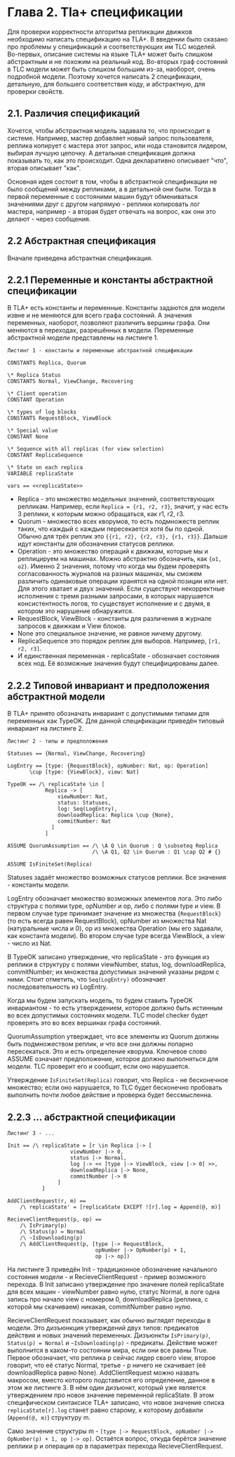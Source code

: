 # Глава 2. Tla+ cпецификации

Для проверки корректности алгоритма репликации движков необходимо написать спецификацию на TLA+. В введении было сказано про проблемы у спецификаций и соответствующих им TLC моделей. Во-первых, описание системы на языке TLA+ может быть слишком абстрактным и не похожим на реальный код. Во-вторых граф состояний в TLC модели может быть слишком большим из-за, наоборот, очень подробной модели. Поэтому хочется написать 2 спецификации, детальную, для большего соответствия коду, и абстрактную, для проверки свойств.

## 2.1. Различия спецификаций

Хочется, чтобы абстрактная модель задавала то, что происходит в системе. Например, мастер добавляет новый запрос пользователя, реплика копирует с мастера этот запрос, или нода становится лидером, выбирая лучшую цепочку. А детальная спецификация должна показывать то, как это происходит. Одна декларативно описывает "что", вторая описывает "как".

Основная идея состоит в том, чтобы в абстрактной спецификации не было сообщений между репликами, а в детальной они были. Тогда в первой переменные с состояними машин будут обмениваться значениями друг с другом напрямую - реплики копировать лог мастера, например - а вторая будет отвечать на вопрос, как они это делают - через сообщения.

## 2.2 Абстрактная спецификация

Вначале приведена абстрактная спецификация.

## 2.2.1 Переменные и константы абстрактной спецификации

В TLA+ есть константы и переменные. Константы задаются для модели извне и не меняются для всего графа состояний. А значения переменных, наоборот, позволяют различить вершины графа. Они меняются в переходах, разрешённых в модели. Переменные абстрактной модели представлены на листинге 1.

```
Листинг 1 - константы и переменные абстрактной спецификации

CONSTANTS Replica, Quorum

\* Replica Status
CONSTANTS Normal, ViewChange, Recovering

\* Client operation
CONSTANT Operation

\* types of log blocks
CONSTANTS RequestBlock, ViewBlock

\* Special value
CONSTANT None

\* Sequence with all replicas (for view selection)
CONSTANT ReplicaSequence

\* State on each replica
VARIABLE replicaState

vars == <<replicaState>>
```

* Replica - это множество модельных значений, соответствующих репликам. Например, если `Replica = {r1, r2, r3}`, значит, у нас есть 3 реплики, к которым можно обращаться, как r1, r2, r3.
* Quorum - множество всех кворумов, то есть подмножеств реплик таких, что каждый с каждым пересекается хотя бы по одной. Обычно для трёх реплик это `{{r1, r2}, {r2, r3}, {r1, r3}}`.
Дальше идут константы для обозначения статусов реплики.
* Operation - это множество операций к движкам, которые мы и реплицируем на машинах. Можно абстрактно обозначить, как `{o1, o2}`. Именно 2 значения, потому что когда мы будем проверять согласованность журналов на разных машинах, мы сможем различить одинаковые операции хранятся на одной позиции или нет. Для этого хватает и двух значений. Если существуют некорректные исполнения с тремя разными запросами, в которых нарушается консистентность логов, то существует исполнение и с двумя, в котором это нарушение обнаружится.
* RequestBlock, ViewBlock - константы для различения в журнале запросов к движкам и View блоков.
* None это специальное значение, не равное ничему другому.
* ReplicaSequence это порядок реплик для выборов. Например, `[r1, r2, r3]`.
* И единственная переменная - replicaState - обозначает состояния всех нод. Её возможные значения будут специфицированы далее.

## 2.2.2 Типовой инвариант и предположения абстрактной модели

В TLA+ принято обозначать инвариант с допустимыми типами для переменных как TypeOK. Для данной спецификации приведён типовый инвариант на листинге 2.

```
Листинг 2 - типы и предположения

Statuses == {Normal, ViewChange, Recovering}

LogEntry == [type: {RequestBlock}, opNumber: Nat, op: Operation]
       \cup [type: {ViewBlock}, view: Nat]

TypeOK == /\ replicaState \in [
            Replica -> [
                viewNumber: Nat,
                status: Statuses,
                log: Seq(LogEntry),
                downloadReplica: Replica \cup {None},
                commitNumber: Nat
              ]
            ]

ASSUME QuorumAssumption == /\ \A Q \in Quorum : Q \subseteq Replica
                           /\ \A Q1, Q2 \in Quorum : Q1 \cap Q2 # {} 

ASSUME IsFiniteSet(Replica)
```

Statuses задаёт множество возможных статусов реплики. Все значения - константы модели.

LogEntry обозначает множество возможных элементов лога. Это либо структура с полями type, opNumber и op, либо с полями type и view. В первом случае type принимает значение из множества `{RequestBlock}` (то есть всегда равен RequestBlock), opNumber из множества Nat (натуральные числа и 0), op из множества Operation (мы его задавали, как константа модели). Во втором случае type всегда ViewBlock, а view - число из Nat.

В TypeOK записано утверждение, что replicaState - это функция из реплики в структуру с полями viewNumber, status, log, downloadReplica, commitNumber; их множества допустимых значений указаны рядом с ними. Стоит отметить, что `Seq(LogEntry)` обозначает последовательность из LogEntry.

Когда мы будем запускать модель, то будем ставить TypeOK инвариантом - то есть утверждением, которое должно быть истинным во всех допустимых состояниях модели. TLC model checker будет проверять это во всех вершинах графа состояний.

QuorumAssumption утверждает, что все элементы из Quorum должны быть подмножеством реплик, и что все они должны попарно пересекаться. Это и есть определение кворума. Ключевое слово ASSUME означает предположение, которое должно выполняться для модели. TLC проверит его и сообщит, если оно нарушается.

Утверждение `IsFiniteSet(Replica)` говорит, что Replica - не бесконечное множество; если оно нарушается, то TLC будет бесконечно пробовать выполнить почти любое действие и проверка будет бессмысленна.

## 2.2.3 ... абстрактной спецификации

```
Листинг 3 - ...

Init == /\ replicaState = [r \in Replica |-> [
                    viewNumber |-> 0,
                    status |-> Normal,
                    log |-> << [type |-> ViewBlock, view |-> 0] >>,
                    downloadReplica |-> None,
                    commitNumber |-> 0
                ]
           ]

AddClientRequest(r, m) ==
    /\ replicaState' = [replicaState EXCEPT ![r].log = Append(@, m)]

RecieveClientRequest(p, op) ==
    /\ IsPrimary(p)
    /\ Status(p) = Normal
    /\ ~IsDownloading(p)
    /\ AddClientRequest(p, [type |-> RequestBlock,
                            opNumber |-> OpNumber(p) + 1,
                            op |-> op])
```

На листинге 3 приведён Init - традиционное обозначение начального состояния модели - и RecieveClientRequest - пример возможного перехода. В Init записано утверждение про значение полей replicaState для всех машин - viewNumber равно нулю, статус Normal, в логе одна запись про начало view с номером 0, downloadReplica (реплика, с которой мы скачиваем) никакая, commitNumber равно нулю.

RecieveClientRequest показывает, как обычно выглядят переходы в модели. Это дизъюнкция утверждений двух типов: предикатов действия и новых значений переменных. Дизъюнкты `IsPrimary(p)`, `Status(p) = Normal` и `~IsDownloading(p)` - предикаты. Действие может выполнится в каком-то состоянии мира, если они все равны True. Первое обозначает, что реплика p сейчас лидер своего view, второе говорит, что её статус Normal, третье - p ничего не скачивает (её downloadReplica равно None). AddClientRequest можно назвать макросом, вместо которого подставится его определение, данное в этом же листинге 3. В нём один дизъюнкт, который уже является утверждением про новое значение переменной replicaState. В этом специфическом синтаксисе TLA+ записано, что новое значение списка `replicaState[r].log` станет равно старому, к которому добавили (`Append(@, m)`) структуру m.

Само значение структуры m - `[type |-> RequestBlock, opNumber |-> OpNumber(p) + 1, op |-> op]`. Остаётся вопрос, откуда берётся значение реплики p и операция op в параметрах перехода RecieveClientRequest.
